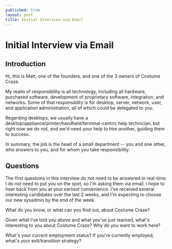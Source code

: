 ```yaml
---
published: true
layout: post
title: Initial Interview via Email
---
```


# Initial Interview via Email

## Introduction

Hi, this is Matt, one of the founders, and one of the 3 owners of Costume Craze.

My realm of responsibility is all technology, including all hardware, purchased software, development of proprietary software, integration, and networks. Some of that responsiblity is for desktop, server, network, user, and application administration, all of which could be delegated to you.

Regarding desktops, we usually have a desktop/appliance/printer/handheld/terminal-centric help technician, but right now we do not, and we'd need your help to hire another, guiding them to success.

In summary, the job is the head of a small department -- you and one other, who answers to you, and for whom you take responsibility.

## Questions

The first questions in this interview do not need to be answered in real-time. I do not need to put you on the spot, so I'm asking them via email. I hope to hear back from you at your earliest convenience. I've received several interesting candidates over the last 2 weeks, and I'm expecting to choose our new sysadmin by the end of the week.

What do you know, or what can you find out, about Costume Craze?

Given what I've told you above and what you've just learned, what's interesting to you about Costume Craze? Why do you want to work here?

What's your current employment status? If you're currently employed, what's your exit/transition strategy?



